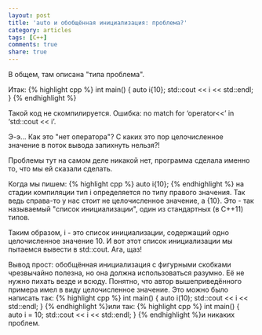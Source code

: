 ```yaml
---
layout: post
title: 'auto и обобщённая инициализация: проблема?'
category: articles
tags: [C++]
comments: true
share: true
---
```


В общем, там описана "типа проблема".

Итак:
{% highlight cpp %}
int main() {
    auto i{10};
    std::cout << i << std::endl;
}
{% endhighlight %}

Такой код не скомпилируется. Ошибка: no match for ‘operator<<’ in ‘std::cout << i’.

Э-э... Как это "нет оператора"? С каких это пор целочисленное значение в поток вывода запихнуть нельзя?!

Проблемы тут на самом деле никакой нет, программа сделала именно то, что мы ей сказали сделать.

Когда мы пишем:
{% highlight cpp %}
    auto i{10};
{% endhighlight %}
на стадии компиляции тип i определяется по типу правого значения. Так ведь справа-то у нас стоит не целочисленное значение, а {10}. Это - так называемый "список инициализации", один из стандартных (в C++11) типов.

Таким образом, i - это список инициализации, содержащий одно целочисленное значение 10. И вот этот список инициализации мы пытаемся вывести в std::cout. Ага, щаз!

Вывод прост: обобщённая инициализация с фигурными скобками чрезвычайно полезна, но она должна использоваться разумно. Её не нужно пихать везде и всюду. Понятно, что автор вышеприведённого примера имел в виду целочисленное значение. Это можно было написать так:
{% highlight cpp %}
int main() {
    auto i(10);
    std::cout << i << std::endl;
}
{% endhighlight %}или так:
{% highlight cpp %}
int main() {
    auto i = 10;
    std::cout << i << std::endl;
}
{% endhighlight %}и никаких проблем.
